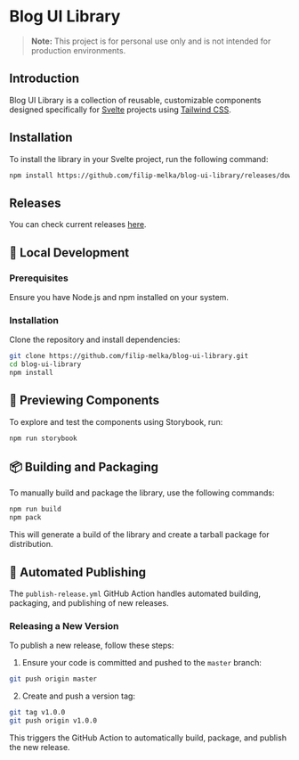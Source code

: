 # Blog UI Library

> **Note:** This project is for personal use only and is not intended for production environments.

## Introduction

Blog UI Library is a collection of reusable, customizable components designed specifically for [Svelte](https://svelte.dev/) projects using [Tailwind CSS](https://tailwindcss.com/).

## Installation

To install the library in your Svelte project, run the following command:

```sh
npm install https://github.com/filip-melka/blog-ui-library/releases/download/v0.0.2/blog-ui-library-0.0.2.tgz
```

## Releases

You can check current releases [here](https://github.com/filip-melka/blog-ui-library/releases).

## 🚀 Local Development

### Prerequisites

Ensure you have Node.js and npm installed on your system.

### Installation

Clone the repository and install dependencies:

```sh
git clone https://github.com/filip-melka/blog-ui-library.git
cd blog-ui-library
npm install
```

## 📖 Previewing Components

To explore and test the components using Storybook, run:

```sh
npm run storybook
```

## 📦 Building and Packaging

To manually build and package the library, use the following commands:

```sh
npm run build
npm pack
```

This will generate a build of the library and create a tarball package for distribution.

## 🚀 Automated Publishing

The `publish-release.yml` GitHub Action handles automated building, packaging, and publishing of new releases.

### Releasing a New Version

To publish a new release, follow these steps:

1. Ensure your code is committed and pushed to the `master` branch:

```sh
git push origin master
```

2. Create and push a version tag:

```sh
git tag v1.0.0
git push origin v1.0.0
```

This triggers the GitHub Action to automatically build, package, and publish the new release.
